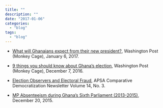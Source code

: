 ```yaml
---
title: ""
description: ""
date: "2017-01-06"
categories:
  - "blog"
tags:
  - "blog"
---
```


- [What will Ghanaians expect from their new president?](https://www.washingtonpost.com/news/monkey-cage/wp/2017/01/06/what-will-ghanaians-expect-from-their-new-president/?noredirect=on&utm_term=.617ae25ddd84), Washington Post (Monkey Cage), January 6, 2017.

- [9 things you should know about Ghana’s election](https://www.washingtonpost.com/news/monkey-cage/wp/2016/12/07/nine-things-you-should-know-about-ghanas-election/?utm_term=.90d67e878e50), Washington Post (Monkey Cage), December 7, 2016.

- [Election Observers and Electoral Fraud](https://mk0apsaconnectbvy6p6.kinstacdn.com/wp-content/uploads/sites/26/2017/10/2016_14_3.pdf), APSA Comparative Democratization Newsletter Volume 14, No. 3. 

- [MP Absenteeism during Ghana’s Sixth Parliament (2013-2015)](http://blog.odekro.org/2015/12/20/mp-absenteeism-during-ghanas-sixth-parliament-2013-2015/), December 20, 2015.


